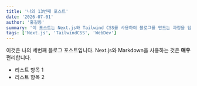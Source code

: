 ```yaml
---
title: '나의 13번째 포스트'
date: '2026-07-01'
author: '홍길동'
summary: '이 포스트는 Next.js와 Tailwind CSS를 사용하여 블로그를 만드는 과정을 담고 있습니다. 기본적인 설정부터 시작하여 동적 라우팅까지 다룹니다.'
tags: ['Next.js', 'TailwindCSS', 'WebDev']
---
```


이것은 나의 세번째 블로그 포스트입니다.
Next.js와 Markdown을 사용하는 것은 **매우** 편리합니다.

- 리스트 항목 1
- 리스트 항목 2